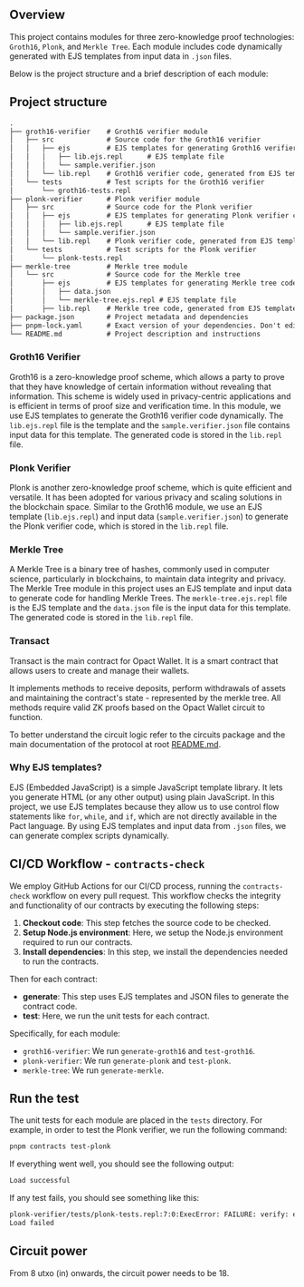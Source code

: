 ## Overview

This project contains modules for three zero-knowledge proof technologies: `Groth16`, `Plonk`, and `Merkle Tree`. Each module includes code dynamically generated with EJS templates from input data in `.json` files. 

Below is the project structure and a brief description of each module:

## Project structure
```markdown
.
├── groth16-verifier    # Groth16 verifier module
│   ├── src             # Source code for the Groth16 verifier
│   │   ├── ejs         # EJS templates for generating Groth16 verifier code
│   │   │   ├── lib.ejs.repl      # EJS template file
│   │   │   └── sample.verifier.json
│   │   └── lib.repl    # Groth16 verifier code, generated from EJS template
│   └── tests           # Test scripts for the Groth16 verifier
│       └── groth16-tests.repl
├── plonk-verifier      # Plonk verifier module
│   ├── src             # Source code for the Plonk verifier
│   │   ├── ejs         # EJS templates for generating Plonk verifier code
│   │   │   ├── lib.ejs.repl      # EJS template file
│   │   │   └── sample.verifier.json
│   │   └── lib.repl    # Plonk verifier code, generated from EJS template
│   └── tests           # Test scripts for the Plonk verifier
│       └── plonk-tests.repl
├── merkle-tree         # Merkle tree module
│   └── src             # Source code for the Merkle tree
│       ├── ejs         # EJS templates for generating Merkle tree code
│       │   ├── data.json
│       │   └── merkle-tree.ejs.repl # EJS template file
│       ├── lib.repl    # Merkle tree code, generated from EJS template
├── package.json        # Project metadata and dependencies
├── pnpm-lock.yaml      # Exact version of your dependencies. Don't edit this file directly.
└── README.md           # Project description and instructions
```

### Groth16 Verifier

Groth16 is a zero-knowledge proof scheme, which allows a party to prove that they have knowledge of certain information without revealing that information. This scheme is widely used in privacy-centric applications and is efficient in terms of proof size and verification time. In this module, we use EJS templates to generate the Groth16 verifier code dynamically. The `lib.ejs.repl` file is the template and the `sample.verifier.json` file contains input data for this template. The generated code is stored in the `lib.repl` file.

### Plonk Verifier

Plonk is another zero-knowledge proof scheme, which is quite efficient and versatile. It has been adopted for various privacy and scaling solutions in the blockchain space. Similar to the Groth16 module, we use an EJS template (`lib.ejs.repl`) and input data (`sample.verifier.json`) to generate the Plonk verifier code, which is stored in the `lib.repl` file.

### Merkle Tree

A Merkle Tree is a binary tree of hashes, commonly used in computer science, particularly in blockchains, to maintain data integrity and privacy. The Merkle Tree module in this project uses an EJS template and input data to generate code for handling Merkle Trees. The `merkle-tree.ejs.repl` file is the EJS template and the `data.json` file is the input data for this template. The generated code is stored in the `lib.repl` file.

### Transact

Transact is the main contract for Opact Wallet. It is a smart contract that allows users to create and manage their wallets.

It implements methods to receive deposits, perform withdrawals of assets and maintaining the contract's state - represented by the merkle tree. All methods require valid ZK proofs based on the Opact Wallet circuit to function.

To better understand the circuit logic refer to the circuits package and the main documentation of the protocol at root [README.md](../readme.md).

### Why EJS templates?

EJS (Embedded JavaScript) is a simple JavaScript template library. It lets you generate HTML (or any other output) using plain JavaScript. In this project, we use EJS templates because they allow us to use control flow statements like `for`, `while`, and `if`, which are not directly available in the Pact language. By using EJS templates and input data from `.json` files, we can generate complex scripts dynamically.

## CI/CD Workflow - `contracts-check`

We employ GitHub Actions for our CI/CD process, running the `contracts-check` workflow on every pull request. This workflow checks the integrity and functionality of our contracts by executing the following steps:

1. **Checkout code**: This step fetches the source code to be checked.
2. **Setup Node.js environment**: Here, we setup the Node.js environment required to run our contracts.
3. **Install dependencies**: In this step, we install the dependencies needed to run the contracts.

Then for each contract:
- **generate**: This step uses EJS templates and JSON files to generate the contract code.
- **test**: Here, we run the unit tests for each contract.

Specifically, for each module:
- `groth16-verifier`: We run `generate-groth16` and `test-groth16`.
- `plonk-verifier`: We run `generate-plonk` and `test-plonk`.
- `merkle-tree`: We run `generate-merkle`.

## Run the test

The unit tests for each module are placed in the `tests` directory. For example, in order to test the Plonk verifier, we run the following command:

```bash
pnpm contracts test-plonk
```

If everything went well, you should see the following output:

```bash
Load successful
```

If any test fails, you should see something like this:

```bash
plonk-verifier/tests/plonk-tests.repl:7:0:ExecError: FAILURE: verify: expected {"paired": true}:object:*, received {"paired": false}:object:*
Load failed
```

## Circuit power

From 8 utxo (in) onwards, the circuit power needs to be 18.